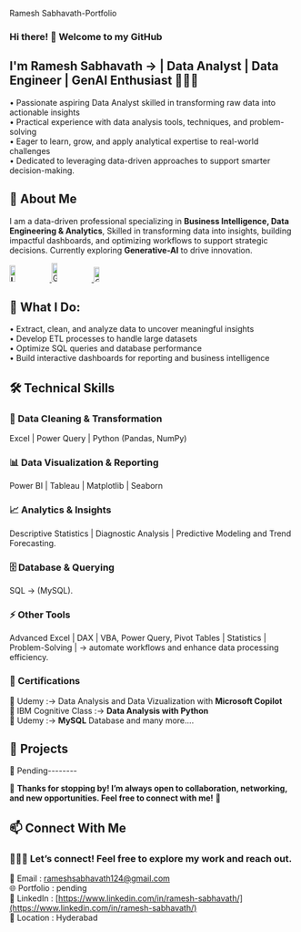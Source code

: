 Ramesh Sabhavath-Portfolio
### Hi there! 👋 Welcome to my GitHub  

##  I'm **Ramesh Sabhavath** → | Data Analyst | Data Engineer | GenAI Enthusiast 👨🏼‍💻 

• Passionate aspiring Data Analyst skilled in transforming raw data into actionable insights   
• Practical experience with data analysis tools, techniques, and problem-solving   
• Eager to learn, grow, and apply analytical expertise to real-world challenges  
• Dedicated to leveraging data-driven approaches to support smarter decision-making.

## 💼 About Me 
I am a data-driven professional specializing in **Business Intelligence, Data Engineering & Analytics**, Skilled in transforming data into insights, building impactful dashboards, and optimizing workflows to support strategic decisions.
Currently exploring **Generative-AI** to drive innovation.

**<a href="https://www.linkedin.com/in/ramesh-sabhavath-3a0039387" target="_blank">
  <img src="https://img.shields.io/badge/LINKEDIN-0A66C2?style=flat-square&logo=linkedin&logoColor=white" 
       alt="LINKEDIN"
       height="29"
       width="14%" />
</a>**                     <a href="https://github.com/RameshSabhavath" target="_blank">
  <img src="https://img.shields.io/badge/GITHUB-100000?style=flat-square&logo=github&logoColor=white" 
       alt="GITHUB"
       height="33"
       width="14%" />
</a>            <a href="mailto:rameshsabhavath124@gmail.com" target="_blank">
  <img src="https://img.shields.io/badge/GMAIL-D14836?style=flat-square&logo=gmail&logoColor=white" 
       alt="GMAIL"
       height="26"
       width="14%" />
</a>   


## 📌 What I Do:
• Extract, clean, and analyze data to uncover meaningful insights  
• Develop ETL processes to handle large datasets  
• Optimize SQL queries and database performance  
• Build interactive dashboards for reporting and business intelligence


## 🛠 Technical Skills  

### 🧹  Data Cleaning & Transformation  
Excel | Power Query | Python (Pandas, NumPy)

### 📊  Data Visualization & Reporting 
Power BI | Tableau | Matplotlib | Seaborn

### 📈  Analytics & Insights   
Descriptive Statistics | Diagnostic Analysis  | Predictive Modeling and Trend Forecasting.

### 🗄  Database & Querying 
SQL → (MySQL).

### ⚡  Other Tools 
Advanced Excel | DAX |  VBA, Power Query, Pivot Tables | Statistics | Problem-Solving |  →  automate workflows and enhance data processing efficiency.
### 📜 Certifications

🎯 Udemy :→ Data Analysis and Data Vizualization with **Microsoft Copilot**   
🎯 IBM Cognitive Class :→ **Data Analysis with Python**  
🎯 Udemy :→ **MySQL** Database and many more....

## 🚀 Projects  

🔹 Pending--------

 📝 **Thanks for stopping by! I’m always open to collaboration, networking, and new opportunities. Feel free to connect with me!**  🚀
## 📫 Connect With Me 
### 👨🏼‍💻 Let’s connect! Feel free to explore my work and reach out. 
📧 Email :  [rameshsabhavath124@gmail.com ]( rameshsabhavath124@gmail.com)  
🌐 Portfolio : pending  
🔗 LinkedIn :  [https://www.linkedin.com/in/ramesh-sabhavath/](https://www.linkedin.com/in/ramesh-sabhavath/)  
📍 Location :  Hyderabad 
